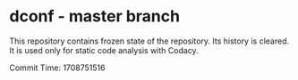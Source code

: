 # dconf - master branch

This repository contains frozen state of the repository.
Its history is cleared. It is used only for static code
analysis with Codacy.

Commit Time: 1708751516